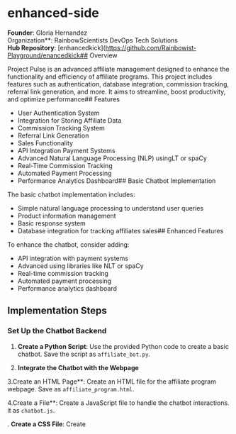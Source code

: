#
# enhanced-side

**Founder**: Gloria Hernandez  
Organization**: RainbowScientists DevOps Tech Solutions  
**Hub Repository**: [enhancedkick](https://github.com/Rainbowist-Playground/enancedkick## Overview

Project Pulse is an advanced affiliate management designed to enhance the functionality and efficiency of affiliate programs. This project includes features such as authentication, database integration, commission tracking, referral link generation, and more. It aims to streamline, boost productivity, and optimize performance## Features

- User Authentication System
- Integration for Storing Affiliate Data
- Commission Tracking System
- Referral Link Generation
- Sales Functionality
- API Integration Payment Systems
- Advanced Natural Language Processing (NLP) usingLT or spaCy
- Real-Time Commission Tracking
- Automated Payment Processing
- Performance Analytics Dashboard## Basic Chatbot Implementation

The basic chatbot implementation includes:

- Simple natural language processing to understand user queries
- Product information management
- Basic response system
- Database integration for tracking affiliates sales## Enhanced Features

To enhance the chatbot, consider adding:

- API integration with payment systems
- Advanced using libraries like NLT or spaCy
- Real-time commission tracking
- Automated payment processing
- Performance analytics dashboard

## Implementation Steps

### Set Up the Chatbot Backend

1. **Create a Python Script**: Use the provided Python code to create a basic chatbot. Save the script as `affiliate_bot.py`.

2. **Integrate the Chatbot with the Webpage**

3.Create an HTML Page**: Create an HTML file for the affiliate program webpage. Save as `affiliate_program.html`.

4.Create a File**: Create a JavaScript file to handle the chatbot interactions. it as `chatbot.js`.

. **Create a CSS File**: Create

